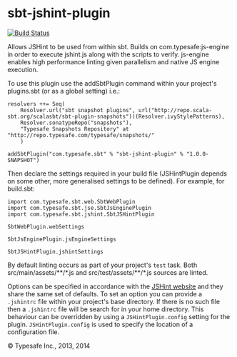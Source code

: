 sbt-jshint-plugin
=================

[![Build Status](https://api.travis-ci.org/sbt/sbt-jshint-plugin.png?branch=master)](https://travis-ci.org/sbt/sbt-jshint-plugin)

Allows JSHint to be used from within sbt. Builds on com.typesafe:js-engine in order to execute jshint.js
along with the scripts to verify. js-engine enables high performance linting given parallelism and native
JS engine execution.

To use this plugin use the addSbtPlugin command within your project's plugins.sbt (or as a global setting) i.e.:

    resolvers ++= Seq(
        Resolver.url("sbt snapshot plugins", url("http://repo.scala-sbt.org/scalasbt/sbt-plugin-snapshots"))(Resolver.ivyStylePatterns),
        Resolver.sonatypeRepo("snapshots"),
        "Typesafe Snapshots Repository" at "http://repo.typesafe.com/typesafe/snapshots/"
        )

    addSbtPlugin("com.typesafe.sbt" % "sbt-jshint-plugin" % "1.0.0-SNAPSHOT")

Then declare the settings required in your build file (JSHintPlugin depends on some other, more generalised settings
to be defined). For example, for build.sbt:

    import com.typesafe.sbt.web.SbtWebPlugin
    import com.typesafe.sbt.jse.SbtJsEnginePlugin
    import com.typesafe.sbt.jshint.SbtJSHintPlugin

    SbtWebPlugin.webSettings

    SbtJsEnginePlugin.jsEngineSettings

    SbtJSHintPlugin.jshintSettings

By default linting occurs as part of your project's `test` task. Both src/main/assets/\*\*/\*.js and
src/test/assets/\*\*/\*.js sources are linted.

Options can be specified in accordance with the
[JSHint website](http://www.jshint.com/docs) and they share the same set of defaults. To set an option you can
provide a `.jshintrc` file within your project's base directory. If there is no such file then a `.jshintrc` file will
be search for in your home directory. This behaviour can be overridden by using a `JSHintPlugin.config` setting for the plugin.
`JSHintPlugin.config` is used to specify the location of a configuration file.

&copy; Typesafe Inc., 2013, 2014